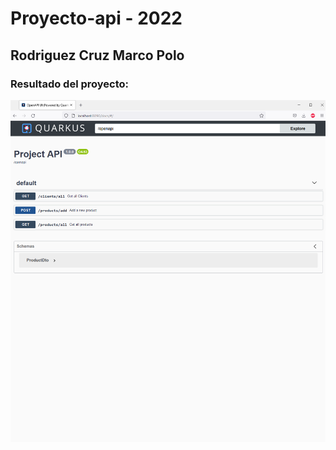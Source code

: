 # Proyecto-api - 2022

## Rodriguez Cruz Marco Polo

### Resultado del proyecto:

![end-point](./images/nuevo-endpoint.png "end-point")

